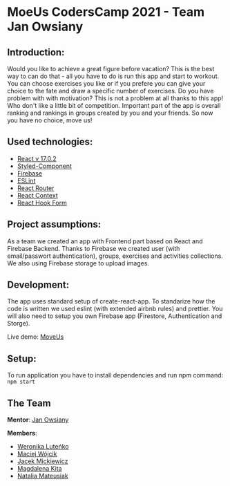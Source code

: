 # MoeUs CodersCamp 2021 - Team Jan Owsiany

## Introduction:

Would you like to achieve a great figure before vacation? This is the best way to can do that - all you have to do is run this app and start to workout. You can choose exercises you like or if you prefere you can give your choice to the fate and draw a specific number of exercises. Do you have problem with with motivation? This is not a problem at all thanks to this app! Who don't like a little bit of competition. Important part of the app is overall ranking and rankings in groups created by you and your friends. So now you have no choice, move us!

## Used technologies:

- [React v 17.0.2](https://reactjs.org)
- [Styled-Component](https://styled-components.com/)
- [Firebase](https://firebase.google.com/)
- [ESLint](https://eslint.org)
- [React Router](https://reactrouter.com)
- [React Context](https://reactjs.org/docs/context.html)
- [React Hook Form](https://react-hook-form.com/)

## Project assumptions:

As a team we created an app with Frontend part based on React and Firebase Backend. Thanks to Firebase we created user (with email/passwort authentication), groups, exercises and activities collections. We also using Firebase storage to upload images.

## Development:

The app uses standard setup of create-react-app. To standarize how the code is written we used eslint (with extended airbnb rules) and prettier. You will also need to setup you own Firebase app (Firestore, Authentication and Storge).

Live demo: [MoveUs](https://vera98d.github.io/MoveUs/)

## Setup:

To run application you have to install dependencies and run npm command: `npm start`

## The Team

**Mentor**: [Jan Owsiany](https://github.com/janowsiany)

**Members**:

- [Weronika Luteńko](https://github.com/vera98d/)
- [Maciej Wójcik](https://github.com/cherrycoke2l)
- [Jacek Mickiewicz](https://github.com/JaCoWymowny)
- [Magdalena Kita](https://github.com/MagdalenaKita)
- [Natalia Mateusiak](https://github.com/natimati)
